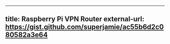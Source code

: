 ---
title: Raspberry Pi VPN Router
external-url: https://gist.github.com/superjamie/ac55b6d2c080582a3e64
----
